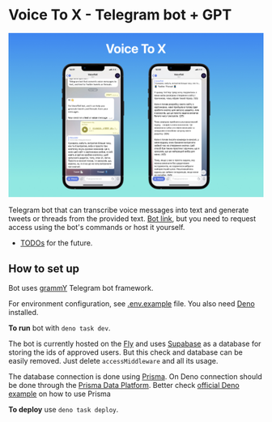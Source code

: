 # Voice To X - Telegram bot + GPT

![Voice To X Telegram bot + GPT](github_thumbnail.jpg)

Telegram bot that can transcribe voice messages into text and generate tweets or threads from the provided text. [Bot link](https://t.me/VoiceToX_bot), but you need to request access using the bot's commands or host it yourself.

- [TODOs](/TODOs.md) for the future.

## How to set up

Bot uses [grammY](https://grammy.dev/) Telegram bot framework.

For environment configuration, see [.env.example](/.env.example) file. You also need [Deno](https://deno.land/) installed.

**To run** bot with `deno task dev`.

The bot is currently hosted on the [Fly](https://fly.io/) and uses [Supabase](https://supabase.com/) as a database for storing the ids of approved users. But this check and database can be easily removed. Just delete `accessMiddleware` and all its usage.

The database connection is done using [Prisma](https://www.prisma.io/). On Deno connection should be done through the [Prisma Data Platform](https://www.prisma.io/data-platform). Better check [official Deno example](https://deno.land/manual@v1.36.1/node/how_to_with_npm/prisma) on how to use Prisma

**To deploy** use `deno task deploy`.